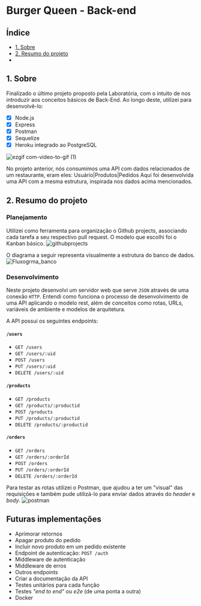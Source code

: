 # Burger Queen - Back-end

## Índice

* [1. Sobre](#1-Sobre)
* [2. Resumo do projeto](#2-resumo-do-projeto)
*

## 1. Sobre


Finalizado o último projeto proposto pela Laboratória, com o intuito de nos introduzir aos conceitos básicos de Back-End.
Ao longo deste, utilizei para desenvolvê-lo: 
 - [X] Node.js
 - [X] Express
 - [X] Postman
 - [X] Sequelize
 - [X] Heroku integrado ao PostgreSQL 

![ezgif com-video-to-gif (1)](https://user-images.githubusercontent.com/71895567/113440624-2bf03380-93c3-11eb-9965-e7aa7a49ce56.gif)

No projeto anterior, nós consumimos uma API com dados relacionados de um restaurante, eram eles: Usuário|Produtos|Pedidos
Aqui foi desenvolvida uma API com a mesma estrutura, inspirada nos dados acima mencionados.

## 2. Resumo do projeto

### Planejamento

Utilizei como ferramenta para organização o Github projects, associando cada tarefa a seu respectivo pull request. O modelo que escolhi foi o Kanban básico. 
![githubprojects](https://user-images.githubusercontent.com/71895567/113442071-bafe4b00-93c5-11eb-817f-ced4b89174f0.png)

O diagrama a seguir representa visualmente a estrutura do banco de dados.
![Fluxogrma_banco](https://user-images.githubusercontent.com/71895567/113442477-7fb04c00-93c6-11eb-959a-74e0d87eda94.png)


### Desenvolvimento

Neste projeto desenvolvi um servidor web que serve `JSON` através de uma conexão `HTTP`.
Entendi como funciona o processo de desenvolvimento de uma API aplicando o modelo rest, além de conceitos como rotas, URLs, variáveis de ambiente e modelos de arquitetura.

A API possui os seguintes endpoints:

#### `/users`

* `GET /users`
* `GET /users/:uid`
* `POST /users`
* `PUT /users/:uid`
* `DELETE /users/:uid`

#### `/products`

* `GET /products`
* `GET /products/:productid`
* `POST /products`
* `PUT /products/:productid`
* `DELETE /products/:productid`

#### `/orders`

* `GET /orders`
* `GET /orders/:orderId`
* `POST /orders`
* `PUT /orders/:orderId`
* `DELETE /orders/:orderId`

Para testar as rotas utilizei o Postman, que ajudou a ter um "visual" das requisições
e também pude utilizá-lo para enviar dados através do _header_ e _body_.
![postman](https://user-images.githubusercontent.com/71895567/113446906-33b5d500-93cf-11eb-8960-b05abb3102d2.png)

## Futuras implementações

* Aprimorar retornos
* Apagar produto do pedido
* Incluir novo produto em um pedido existente
* Endpoint de autenticação: `POST /auth`
* Middleware de autenticação
* Middleware de erros
* Outros endpoints
* Criar a documentação da API
* Testes unitários para cada função
* Testes _"end to end"_ ou _e2e_ (de uma ponta a outra)
* Docker
